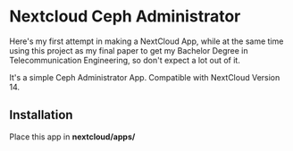# Nextcloud Ceph Administrator

Here's my first attempt in making a NextCloud App, while at the same time using this project as my final paper to get my Bachelor Degree in Telecommunication Engineering, so don't expect a lot out of it. 

It's a simple Ceph Administrator App. Compatible with NextCloud Version 14.

## Installation
Place this app in **nextcloud/apps/**

